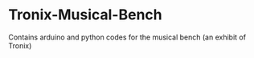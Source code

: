 # Tronix-Musical-Bench
Contains arduino and python codes for the musical bench (an exhibit of Tronix)

